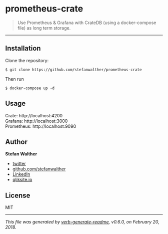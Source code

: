 # prometheus-crate

> Use Prometheus & Grafana with CrateDB (using a docker-compose file) as long term storage.

---

## Installation

Clone the repository:
```
$ git clone https://github.com/stefanwalther/prometheus-crate
```

Then run
```
$ docker-compose up -d
```

## Usage

Crate: http://localhost:4200  
Grafana: http://localhost:3000  
Prometheus: http://localhost:9090  

## Author
**Stefan Walther**

* [twitter](http://twitter.com/waltherstefan)  
* [github.com/stefanwalther](http://github.com/stefanwalther) 
* [LinkedIn](https://www.linkedin.com/in/stefanwalther/) 
* [qliksite.io](http://qliksite.io)

## License
MIT

***

_This file was generated by [verb-generate-readme](https://github.com/verbose/verb-generate-readme), v0.6.0, on February 20, 2018._

